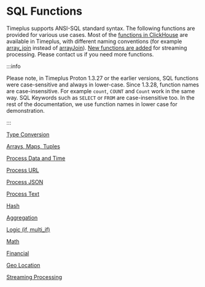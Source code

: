 # SQL Functions

Timeplus supports ANSI-SQL standard syntax. The following functions are provided for various use cases. Most of the [functions in ClickHouse](https://clickhouse.com/docs/en/sql-reference/functions) are available in Timeplus, with different naming conventions (for example [array_join](functions_for_comp#array_join) instead of [arrayJoin](https://clickhouse.com/docs/en/sql-reference/functions/array-join)). [New functions are added](functions_for_streaming) for streaming processing. Please contact us if you need more functions.

:::info

Please note, in Timeplus Proton 1.3.27 or the earlier versions, SQL functions were case-sensitive and always in lower-case. Since 1.3.28, function names are case-insensitive. For example `count`, `COUNT` and `Count` work in the same way. SQL Keywords such as `SELECT` or `FROM` are case-insensitive too. In the rest of the documentation, we use function names in lower case for demonstration.

:::

[Type Conversion](functions_for_type)

[Arrays, Maps, Tuples](functions_for_comp)

[Process Data and Time](functions_for_datetime)

[Process URL](functions_for_url)

[Process JSON](functions_for_json)

[Process Text](functions_for_text)

[Hash](functions_for_hash)

[Aggregation](functions_for_agg)

[Logic (if, multi_if)](functions_for_logic)

[Math](functions_for_math)

[Financial](functions_for_fin)

[Geo Location](functions_for_geo)

[Streaming Processing](functions_for_streaming)
